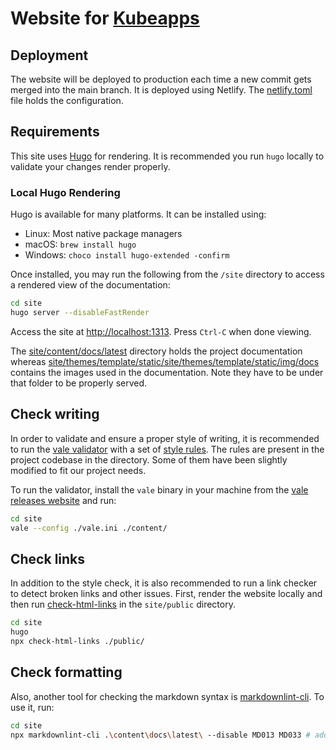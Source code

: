 # Website for [Kubeapps](https://kubeapps.com/)

## Deployment

The website will be deployed to production each time a new commit gets merged into the main branch. It is deployed using Netlify. The [netlify.toml](./netlify.toml) file holds the configuration.

## Requirements

This site uses [Hugo](https://github.com/gohugoio/hugo) for rendering. It is recommended you run `hugo` locally to validate your changes render properly.

### Local Hugo Rendering

Hugo is available for many platforms. It can be installed using:

- Linux: Most native package managers
- macOS: `brew install hugo`
- Windows: `choco install hugo-extended -confirm`

Once installed, you may run the following from the `/site` directory to access a rendered view of the documentation:

```bash
cd site
hugo server --disableFastRender
```

Access the site at [http://localhost:1313](http://localhost:1313). Press `Ctrl-C` when done viewing.

The [site/content/docs/latest](./content/docs/latest) directory holds the project documentation whereas [site/themes/template/static/site/themes/template/static/img/docs](./themes/template/static/site/themes/template/static/img/docs) contains the images used in the documentation. Note they have to be under that folder to be properly served.

## Check writing

In order to validate and ensure a proper style of writing, it is recommended to run the [vale validator](https://vale.sh/docs/vale-cli/installation/) with a set of [style rules](https://github.com/errata-ai/styles). The rules are present in the project codebase in the directory. Some of them have been slightly modified to fit our project needs.

To run the validator, install the `vale` binary in your machine from the [vale releases website](https://github.com/errata-ai/vale/releases) and run:

```bash
cd site
vale --config ./vale.ini ./content/
```

## Check links

In addition to the style check, it is also recommended to run a link checker to detect broken links and other issues.
First, render the website locally and then run [check-html-links](https://www.npmjs.com/package/check-html-links) in the `site/public` directory.

```bash
cd site
hugo
npx check-html-links ./public/
```

## Check formatting

Also, another tool for checking the markdown syntax is [markdownlint-cli](https://github.com/igorshubovych/markdownlint-cli). To use it, run:

```bash
cd site
npx markdownlint-cli .\content\docs\latest\ --disable MD013 MD033 # add --fix to also solve the issues
```
